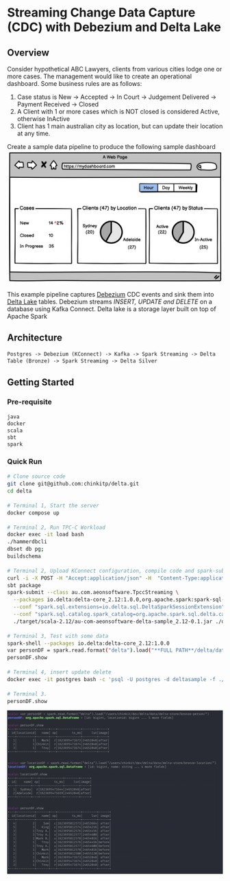 
# Streaming Change Data Capture (CDC) with Debezium and Delta Lake

## Overview

Consider hypothetical ABC Lawyers, clients from various cities lodge one or more cases. The management would like to create an operational dashboard. Some business rules are as follows:
1. Case status is  New -> Accepted -> In Court -> Judgement Delivered -> Payment Received -> Closed
2. A Client with 1 or more cases which is NOT closed is considered Active, otherwise InActive
3. Client has 1 main australian city as location, but can update their location at any time.

Create a sample data pipeline to produce the following sample dashboard
![](./docs/images/dashboard.png)

This example pipeline captures [Debezium](https://debezium.io) CDC events and sink them into [Delta Lake](https://delta.io) tables.
Debezium streams _INSERT, UPDATE and DELETE_ on a database using Kafka Connect. Delta lake is a storage layer built on top of Apache Spark
## Architecture
    Postgres -> Debezium (KConnect) -> Kafka -> Spark Streaming -> Delta Table (Bronze) -> Spark Streaming -> Delta Silver

## Getting Started
### Pre-requisite
```
java
docker
scala
sbt
spark
```

### Quick Run

```bash
# Clone source code 
git clone git@github.com:chinkitp/delta.git
cd delta

# Terminal 1, Start the server
docker compose up

# Terminal 2, Run TPC-C Workload 
docker exec -it load bash
./hammerdbcli
dbset db pg;
buildschema
  
# Terminal 2, Upload KConnect configuration, compile code and spark-submi
curl -i -X POST -H "Accept:application/json" -H  "Content-Type:application/json" http://localhost:8083/connectors/ -d @./conf/debezium-cdc-postgres-source.json
sbt package
spark-submit --class au.com.aeonsoftware.TpccStreaming \
  --packages io.delta:delta-core_2.12:1.0.0,org.apache.spark:spark-sql-kafka-0-10_2.12:3.1.1 \
  --conf "spark.sql.extensions=io.delta.sql.DeltaSparkSessionExtension" \
  --conf "spark.sql.catalog.spark_catalog=org.apache.spark.sql.delta.catalog.DeltaCatalog" \
  ./target/scala-2.12/au-com-aeonsoftware-delta-sample_2.12-0.1.jar ./data/delta-store/ localhost:9092

# Terminal 3, Test with some data
spark-shell --packages io.delta:delta-core_2.12:1.0.0
var personDF = spark.read.format("delta").load("**FULL PATH**/delta/data/delta-store/bronze-person/")
personDF.show

# Terminal 4, insert update delete 
docker exec -it postgres bash -c 'psql -U postgres -d deltasample -f ./test-data.sql'

# Terminal 3. 
personDF.show

```
![Output](./docs/images/scala-repl.png)
